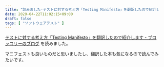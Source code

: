 ```yaml
---
title: "読みました-テストに対する考え方「Testing Manifesto」を翻訳したので紹介します"
date: 2020-04-22T11:02:15+09:00
draft: false
tags: [ "ソフトウェアテスト" ]
---
```


[テストに対する考え方「Testing Manifesto」を翻訳したので紹介します - ブロッコリーのブログ](https://nihonbuson.hatenadiary.jp/entry/TestingManifesto) を読みました。

マニフェストも良いものだと思いましたし、翻訳した本も気になるので読んでみたいです。
